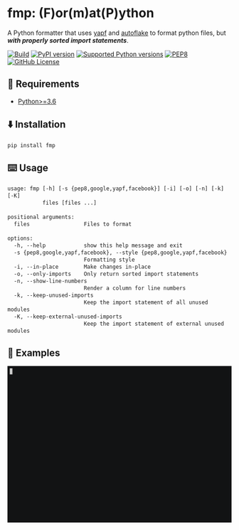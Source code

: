 # fmp: (F)or(m)at(P)ython

A Python formatter that uses [yapf](https://github.com/google/yapf) and [autoflake](https://github.com/PyCQA/autoflake) to format python files, but ***with properly sorted import statements***.

[![Build](https://github.com/Alyetama/fmp/actions/workflows/poetry-build.yml/badge.svg)](https://github.com/Alyetama/fmp/actions/workflows/poetry-build.yml) [![PyPI version](https://badge.fury.io/py/fmp.svg)](https://badge.fury.io/py/fmp) [![Supported Python versions](https://img.shields.io/badge/Python-%3E=3.6-blue.svg?logo=python)](https://www.python.org/downloads/) [![PEP8](https://img.shields.io/badge/Code%20style-PEP%208-orange.svg?logo=python)](https://www.python.org/dev/peps/pep-0008/) [![GitHub License](https://img.shields.io/badge/License-MIT-red.svg)](https://github.com/Alyetama/Discord-Backup-Bot/blob/main/LICENSE)

## 🐍 Requirements

- [Python>=3.6](https://www.python.org/downloads/)

## ⬇️ Installation

```
pip install fmp
```

## ⌨️ Usage

```
usage: fmp [-h] [-s {pep8,google,yapf,facebook}] [-i] [-o] [-n] [-k] [-K]
           files [files ...]

positional arguments:
  files                 Files to format

options:
  -h, --help            show this help message and exit
  -s {pep8,google,yapf,facebook}, --style {pep8,google,yapf,facebook}
                        Formatting style
  -i, --in-place        Make changes in-place
  -o, --only-imports    Only return sorted import statements
  -n, --show-line-numbers
                        Render a column for line numbers
  -k, --keep-unused-imports
                        Keep the import statement of all unused modules
  -K, --keep-external-unused-imports
                        Keep the import statement of external unused modules
```

## 📕 Examples

[![Examples](static/examples.gif)](https://asciinema.org/a/x8UJrOu8PY7kvMV4UaYbHmrO9)
